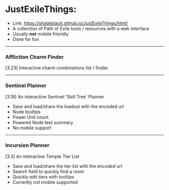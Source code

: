 # JustExileThings:

-   Link: https://shadeblack.github.io/JustExileThings/html/
-   A collection of Path of Exile tools / resources with a web interface
-   Usually **not** mobile friendly
-   Done for fun

---

### Affliction Charm Finder

\[3.23\] Interactive charm combinations list / finder.

---

### Sentinel Planner

\[3.18\] An interactive Sentinel 'Skill Tree' Planner

-   Save and load/share the loadout with the encoded url
-   Node tooltips
-   Power Unit count
-   Powered Node text summary
-   No mobile support

---

### Incursion Planner

\[3.3\] An interactive Temple Tier List

-   Save and load/share the tier list with the encoded url
-   Search field to quickly find a room
-   Quickly edit tiers with tooltips
-   Currently not mobile supported
